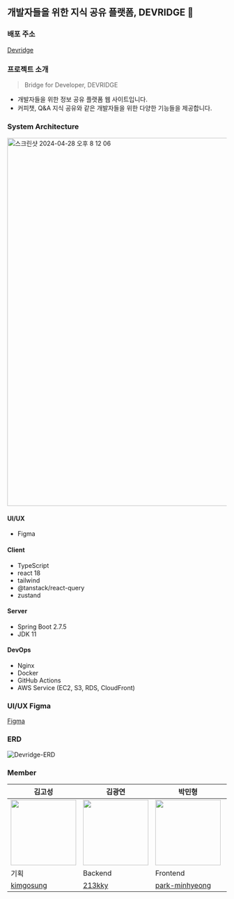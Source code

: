 ## 개발자들을 위한 지식 공유 플랫폼, DEVRIDGE 🌁

### 배포 주소
[Devridge](https://devridge-client.vercel.app/)

### 프로젝트 소개
> Bridge for Developer, DEVRIDGE
>
* 개발자들을 위한 정보 공유 플랫폼 웹 사이트입니다.
* 커피챗, Q&A 지식 공유와 같은 개발자들을 위한 다양한 기능들을 제공합니다.
### System Architecture
<img width="843" alt="스크린샷 2024-04-28 오후 8 12 06" src="https://github.com/devridge-team-project/.github/assets/96467030/4b187fb5-1b70-4ae7-8642-3591971670ea">


#### UI/UX
- Figma
#### Client
- TypeScript
- react 18
- tailwind
- @tanstack/react-query
- zustand
#### Server
- Spring Boot 2.7.5
- JDK 11
#### DevOps
- Nginx
- Docker
- GitHub Actions
- AWS Service (EC2, S3, RDS, CloudFront)

### UI/UX Figma
[Figma](https://www.figma.com/file/IG4hQCAtRTlaA400YX1ba5/Devrigde-Project?type=design&node-id=0-1&mode=design&t=6XUd7k4prHVdAdcX-0)

### ERD
![Devridge-ERD](https://github.com/devridge-team-project/.github/assets/96467030/53418a5a-08ff-4a57-8005-2b866584beae)

### Member
| 김고성 | 김광연 | 박민형 | 유희진 | 정윤조 | 하정수 |
| ---| --- | --- | --- | --- | --- |
| <img width="150px" src="https://avatars.githubusercontent.com/u/121794841?v=4" /> | <img width="150px" src="https://avatars.githubusercontent.com/u/108410827?s=400&v=4" /> | <img width="150px" src="https://avatars.githubusercontent.com/u/105710796?v=4" /> | <img width="150px" src="https://avatars.githubusercontent.com/u/96467030?v=4" /> |  <img width="150px" src="https://avatars.githubusercontent.com/u/89414343?v=4" /> | <img width="150px" src="https://avatars.githubusercontent.com/u/56336436?v=4" /> |
| 기획 | Backend | Frontend | Backend, DevOps | Frontend | Backend |
| [kimgosung](https://github.com/kimgosung) | [213kky](https://github.com/213kky) | [park-minhyeong](https://github.com/park-minhyeong) | [yu-heejin](https://github.com/yu-heejin) | [jyj1111](https://github.com/jyj1111)  | [Jungsu-lilly](https://github.com/Jungsu-lilly) |
